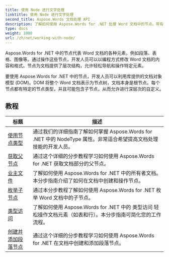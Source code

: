 ```yaml
---
title: 使用 Node 进行文字处理
linktitle: 使用 Node 进行文字处理
second_title: Aspose.Words 文档处理 API
description: 了解如何使用 Aspose.Words for .NET 处理 Word 文档中的节点。带有代码示例的详细教程。
type: docs
weight: 1000
url: /zh/net/working-with-node/
---
```

Aspose.Words for .NET 中的节点代表 Word 文档的各种元素，例如段落、表格、图像等。通过操作这些节点，开发人员可以以编程方式修改 Word 文档的内容和格式。节点为文档提供了层次结构，允许轻松导航和操作特定元素。

要使用 Aspose.Words for .NET 中的节点，开发人员可以利用库提供的文档对象模型 (DOM)。DOM 将整个 Word 文档表示为节点树，文档本身是根节点。每个节点都有特定的节点类型，并且可能包含子节点，从而允许进行深层次的自定义。

 ## 教程
| 标题 | 描述 |
| --- | --- |
| [使用节点类型](./use-node-type/) | 通过我们的详细指南了解如何掌握 Aspose.Words for .NET 中的 NodeType 属性。非常适合希望提高文档处理技能的开发人员。 |
| [获取父节点](./get-parent-node/) | 通过这个详细的分步教程学习如何使用 Aspose.Words for .NET 获取文档部分的父节点。 |
| [业主文件](./owner-document/) | 了解如何使用 Aspose.Words for .NET 中的所有者文档。本分步指南介绍了如何在文档中创建和操作节点。 |
| [枚举子节点](./enumerate-child-nodes/) | 通过本分步教程了解如何使用 Aspose.Words for .NET 枚举 Word 文档中的子节点。 |
| [类型访问](./typed-access/) | 了解如何使用 Aspose.Words for .NET 中的 类型访问 轻松操作文档元素（如表和行）。本分步指南可简化您的工作流程。 |
| [创建并添加段落节点](./create-and-add-paragraph-node/) | 通过这个详细的分步教程学习如何使用 Aspose.Words for .NET 在文档中创建和添加段落节点。 |